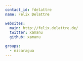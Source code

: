 ```yaml
---
contact_id: fdelattre
name: Felix Delattre

websites:
  main: http://felix.delattre.de/
  twitter: xamanu
  github: xamanu

groups:
  - nicaragua
---
```

